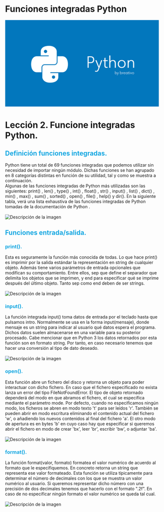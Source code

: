 # Funciones integradas Python

![Variables Python](https://github.com/breativo/Python_by_breativo/blob/master/img/Banner_Python_by_breativo.png?raw=true)

# Lección 2. Funcione integradas Python.

<h2 style="color:#15A7E1">Definición funciones integradas.</h2>
Python tiene un total de 69 funciones integradas que podemos utilizar sin necesidad de importar ningún módulo. Dichas funciones se han agrupado en 8 categorías distintas en función de su utilidad, tal y como se muestra a continuación.
</br>
Algunas de las funciones integradas de Python más utilizadas son las siguientes: print() , len() , type() , int() , float() , str() , input() , list() , dict() , min() , max() , sum() , sorted() , open() , file() , help() y dir(). En la siguiente tabla, verá una lista exhaustiva de las funciones integradas de Python tomadas de la documentación de Python .
</br>
</br>
<image src="./img/lista_funciones.png" alt="Descripción de la imagen">

<h2 style="color:#15A7E1">Funciones entrada/salida.</h2>
<h3 style="color:#15A7E1">print().</h3>
Esta es seguramente la función más conocida de todas. Lo que hace print() es imprimir por la salida estándar la representación en string de cualquier objeto. Además tiene varios parámetros de entrada opcionales que modifican su comportamiento. Entre ellos, sep que define el separador que delimita los objetos que se imprimen, y end para especificar qué se imprime después del último objeto. Tanto sep como end deben de ser strings.
</br>
</br>
<image src="./img/funcion_print.png" alt="Descripción de la imagen">

<h3 style="color:#15A7E1">input().</h3>
La función integrada input() toma datos de entrada por el teclado hasta que pulsamos intro. Normalmente se usa en la forma input(mensaje), donde mensaje es un string para indicar al usuario qué datos espera el programa. Dichos datos suelen almacenarse en una variable para su posterior procesado. Cabe mencionar que en Python 3 los datos retornados por esta función son en formato string. Por tanto, en caso necesario tenemos que hacer una conversión al tipo de dato deseado.
</br>
</br>
<image src="./img/funcion_input.png" alt="Descripción de la imagen">

<h3 style="color:#15A7E1">open().</h3>
Esta función abre un fichero del disco y retorna un objeto para poder interactuar con dicho fichero. En caso que el fichero especificado no exista lanza un error del tipo FileNotFoundError. El tipo de objeto retornado dependerá del modo en que abramos el fichero, el cual se especifica mediante el parámetro mode. Por defecto, cuando no especificamos ningún modo, los ficheros se abren en modo texto 't' para ser leídos 'r'. También se pueden abrir en modo escritura eliminando el contenido actual del fichero 'w', o añadiendo los nuevos contenidos al final del fichero 'a'. El otro modo de apertura es en bytes 'b' en cuyo caso hay que especificar si queremos abrir el fichero en modo de crear 'bx', leer 'br', escribir 'bw', o adjuntar 'ba'.
</br>
</br>
<image src="./img/funcion_open.png" alt="Descripción de la imagen">


<h3 style="color:#15A7E1">format().</h3>
La función format(valor, formato) formatea el valor numérico de acuerdo al formato que le especifiquemos. En concreto retorna un string que representa ese valor formateado. Esta función se utiliza típicamente para determinar el número de decimales con los que se muestra un valor numérico al usuario. Si queremos representar dicho número con una precisión de dos decimales tenemos que hacerlo con el formato ".2f". En caso de no especificar ningún formato el valor numérico se queda tal cual.
</br>
</br>
<image src="./img/funcion_format.png" alt="Descripción de la imagen">
